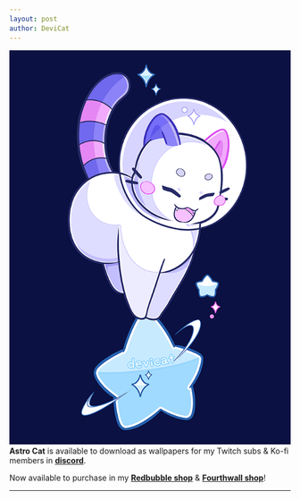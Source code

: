 ```yaml
---
layout: post
author: DeviCat
---
```


![](/img/CandiCatAstroCat2024.png)
**Astro Cat** is available to download as wallpapers for my Twitch subs & Ko-fi members in **[discord](https://discord.com/invite/devicat)**.

<!--card-->

Now available to purchase in my **[Redbubble shop](https://devicatoutlet.redbubble.com)** & **[Fourthwall shop](https://devicat-shop.fourthwall.com)**!

---
